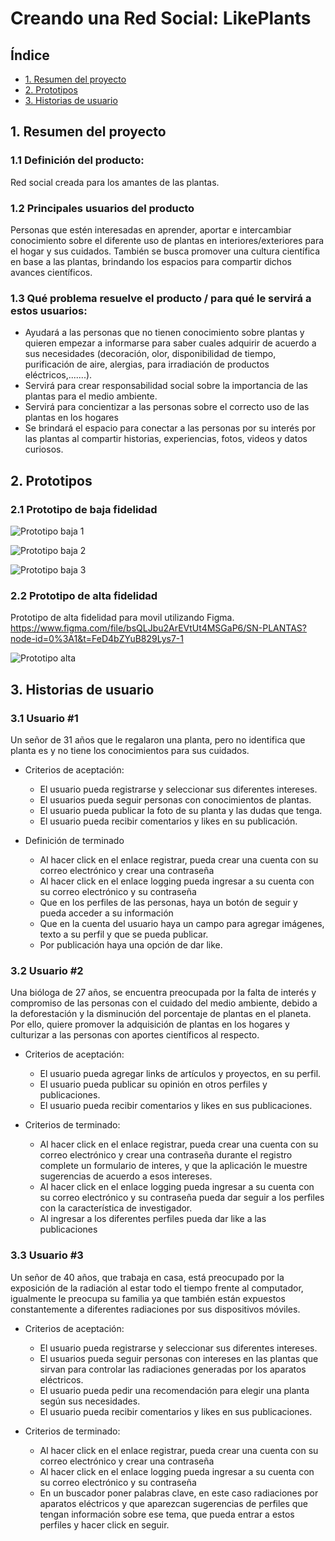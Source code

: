 # Creando una Red Social: LikePlants

## Índice

* [1. Resumen del proyecto](#1-resumen-del-proyecto)
* [2. Prototipos](#2-prototipos)
* [3. Historias de usuario](#3-historias-de-usuario)

## 1. Resumen del proyecto

### 1.1 Definición del producto: 
Red social creada para los amantes de las plantas.

### 1.2 Principales usuarios del producto

Personas que estén interesadas en aprender, aportar e intercambiar conocimiento sobre el diferente uso de plantas en interiores/exteriores para el hogar y sus cuidados. También se busca promover una cultura científica en base a las plantas, brindando los espacios para compartir dichos avances científicos. 

### 1.3 Qué problema resuelve el producto / para qué le servirá a estos usuarios:

* Ayudará a las personas que no tienen conocimiento sobre plantas y quieren empezar a informarse para saber cuales adquirir de acuerdo a sus necesidades (decoración, olor, disponibilidad de tiempo, purificación de aire, alergias, para irradiación de productos eléctricos,.......).
* Servirá para crear responsabilidad social sobre la importancia de las plantas para el medio ambiente. 
* Servirá para concientizar a las personas sobre el correcto uso de las plantas en los hogares
* Se brindará el espacio para conectar a las personas por su interés por las plantas al compartir historias, experiencias, fotos, videos y datos curiosos.

## 2. Prototipos

### 2.1 Prototipo de baja fidelidad

![Prototipo baja 1](/imgsReadme/baja1.png)

![Prototipo baja 2](/imgsReadme/baja2.png)

![Prototipo baja 3](/imgsReadme/baja3.png)

### 2.2 Prototipo de alta fidelidad 

Prototipo de alta fidelidad para movil utilizando Figma.
https://www.figma.com/file/bsQLJbu2ArEVtUt4MSGaP6/SN-PLANTAS?node-id=0%3A1&t=FeD4bZYuB829Lys7-1

![Prototipo alta](/imgsReadme/alta.png)

## 3. Historias de usuario

### 3.1 Usuario #1
Un señor de 31 años que le regalaron una planta, pero no identifica que planta es y no tiene los conocimientos para sus cuidados.

* Criterios de aceptación:
  - El usuario pueda registrarse y seleccionar sus diferentes intereses.
  - El usuarios pueda seguir personas con conocimientos de plantas.
  - El usuario pueda publicar la foto de su planta y las dudas que tenga.
  - El usuario pueda recibir comentarios y likes en su publicación. 

* Definición de terminado

  - Al hacer click en  el enlace  registrar, pueda crear una cuenta con su correo electrónico y crear una contraseña
  - Al hacer click en  el enlace  logging pueda ingresar a su cuenta con su correo electrónico y su contraseña
  - Que en los perfiles de las personas, haya un botón de seguir y pueda acceder a su información
  - Que en la cuenta del usuario haya un campo para agregar imágenes, texto a su perfil y que se pueda publicar. 
  - Por publicación haya una opción de dar like. 

### 3.2 Usuario #2

Una bióloga de 27 años, se encuentra preocupada por la falta de interés y compromiso de las personas con el cuidado del medio ambiente, debido a la deforestación y la disminución del porcentaje de plantas en el planeta. Por ello, quiere promover la adquisición de plantas en los hogares y culturizar a las personas con aportes científicos al respecto. 

* Criterios de aceptación:

  - El usuario pueda agregar links de artículos y proyectos, en su perfil.
  - El usuario pueda publicar su opinión en otros perfiles y publicaciones. 
  - El usuario pueda recibir comentarios y likes en sus publicaciones. 

* Criterios de terminado:

  - Al hacer click en  el enlace registrar, pueda crear una cuenta con su correo electrónico y crear una contraseña
durante el registro complete un formulario de interes, y que la aplicación le muestre sugerencias de acuerdo a esos intereses. 
  - Al hacer click en  el enlace  logging pueda ingresar a su cuenta con su correo electrónico y su contraseña
pueda dar seguir a los perfiles con la característica de investigador. 
  - Al ingresar a los diferentes perfiles pueda dar like a las publicaciones

### 3.3 Usuario #3

Un señor de 40 años, que trabaja en casa, está preocupado por la exposición de la radiación al estar todo el tiempo frente al computador, igualmente le preocupa su familia ya que también están expuestos constantemente a diferentes radiaciones por sus dispositivos móviles.

* Criterios de aceptación:

  - El usuario pueda registrarse y seleccionar sus diferentes intereses.
  - El usuarios pueda seguir personas con intereses en las plantas que sirvan para controlar las radiaciones generadas por los aparatos eléctricos.
  - El usuario pueda pedir una recomendación para elegir una planta según sus necesidades.
  - El usuario pueda recibir comentarios y likes en sus publicaciones.

* Criterios de terminado:

  - Al hacer click en el enlace registrar, pueda crear una cuenta con su correo electrónico y crear una contraseña
  - Al hacer click en el enlace  logging pueda ingresar a su cuenta con su correo electrónico y su contraseña
  - En un buscador poner palabras clave, en este caso radiaciones por aparatos eléctricos y que aparezcan sugerencias de perfiles que tengan información sobre ese tema, que pueda entrar a estos perfiles y hacer click en seguir. 
